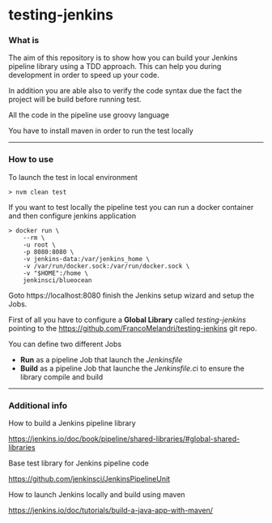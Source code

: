 # testing-jenkins



### What is

The aim of this repository is to show how you can build your Jenkins pipeline library using a TDD approach. This can help you during development in order to speed up your code. 

In addition you are able also to verify the code syntax due the fact the project will be build before running test. 

All the code in the pipeline use groovy language

You have to install maven in order to run the test locally



------


### How to use

To launch the test in local environment

```
> nvm clean test
```



If you want to test locally the pipeline test you can run a docker container and then configure jenkins application

```
> docker run \
    --rm \
    -u root \
    -p 8080:8080 \
    -v jenkins-data:/var/jenkins_home \
    -v /var/run/docker.sock:/var/run/docker.sock \
    -v "$HOME":/home \
    jenkinsci/blueocean
```

Goto https://localhost:8080 finish the Jenkins setup wizard and setup the Jobs.

First of all you have to configure a **Global Library** called *testing-jenkins* pointing to the https://github.com/FrancoMelandri/testing-jenkins git repo.

You can define two different Jobs

- **Run** as a pipeline Job that launch the *Jenkinsfile*
- **Build** as a pipeline Job that launche the *Jenkinsfile.c*i to ensure the library compile and build



------


### Additional info

How to build a Jenkins pipeline library

https://jenkins.io/doc/book/pipeline/shared-libraries/#global-shared-libraries

Base test library for Jenkins pipeline code

https://github.com/jenkinsci/JenkinsPipelineUnit


How to launch Jenkins locally and build using maven

https://jenkins.io/doc/tutorials/build-a-java-app-with-maven/

